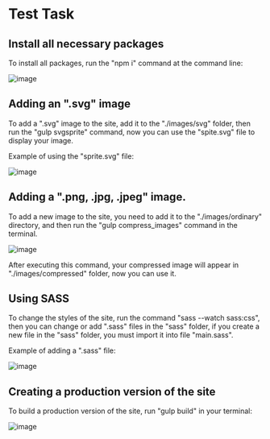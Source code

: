 # Test Task

## Install all necessary packages

To install all packages, run the "npm i" command at the command line:

![image](https://user-images.githubusercontent.com/82437628/181091769-b5c5b5cd-49f9-4552-81fa-5532179865e6.png)

## Adding an ".svg" image

 To add a ".svg" image to the site, add it to the "./images/svg" folder, then run the "gulp svgsprite" command, now you can use the "spite.svg" file to display your image.

 Example of using the "sprite.svg" file:

 ![image](https://user-images.githubusercontent.com/82437628/181092157-1904c747-8498-49c1-bb65-10bd0513edba.png)

## Adding a ".png, .jpg, .jpeg" image.

To add a new image to the site, you need to add it to the "./images/ordinary" directory, and then run the "gulp compress_images" command in the terminal.

 ![image](https://user-images.githubusercontent.com/82437628/182105354-ec1a6588-d106-4d16-aac4-34478edf8257.png)

 After executing this command, your compressed image will appear in "./images/compressed" folder, now you can use it.

## Using SASS

 To change the styles of the site, run the command "sass --watch sass:css", then you can change or add ".sass" files in the "sass" folder, if you create a new file in the "sass" folder, you must import it into file "main.sass".

 Example of adding a ".sass" file:

 ![image](https://user-images.githubusercontent.com/82437628/182103847-ec523d25-0a6f-451c-920e-100fd2181181.png)

 ## Creating a production version of the site

 To build a production version of the site, run "gulp build" in your terminal:

 ![image](https://user-images.githubusercontent.com/82437628/182102665-51deb8d0-384d-4819-86b5-de9a5f956088.png)
